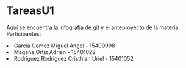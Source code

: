 # TareasU1
Aquí se encuentra la infografia de git y el anteproyecto de la materia.
<br>Participantes: 
<li>Garcia Gomez Miguel Angel - 15400998
<li>Magaña Ortiz Adrian - 15401022
<li>Rodriguez Rodriguez Cristhian Uriel - 15401052
